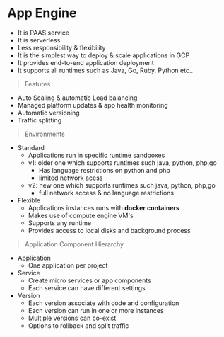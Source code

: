 # App Engine

- It is PAAS service
- It is serverless
- Less responsibility & flexibility
- It is the simplest way to deploy & scale applications in GCP
- It provides end-to-end application deployment
- It supports all runtimes such as Java, Go, Ruby, Python etc..

> Features
- Auto Scaling & automatic Load balancing
- Managed platform updates & app health monitoring
- Automatic versioning
- Traffic splitting

> Environments
- Standard
  - Applications run in specific runtime sandboxes
  - v1: older one which supports runtimes such java, python, php,go
    - Has language restrictions on python and php
    - limited network acess 
  - v2: new one which supports runtimes such java, python, php,go
    - full network access & no language restrictions
- Flexible
  - Applications instances runs with **docker containers** 
  - Makes use of compute engine VM's
  - Supports any runtime
  - Provides access to local disks and background process

> Application Component Hierarchy
- Application
  - One application per project
- Service
  - Create micro services or app components
  - Each service can have different settings
- Version
  - Each version associate with code and configuration
  - Each version can run in one or more instances
  - Multiple versions can co-exist
  - Options to rollback and split traffic
 
